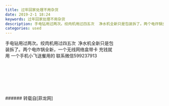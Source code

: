 ```yaml
---
title: 过年回家处理不用杂货
date: 2019-2-1 18:24
keywords: 过年回家处理不用杂货
description: 手电钻用过两次。绞肉机用过四五次  净水机全新只是包装拆了。两个电炸锅全新，一个无线网络盒带卡 充钱就用 一个手机小飞送餐用的 联系微信599237913
categories: used
---
```

<td class="t_f" id="postmessage_2879475">

手电钻用过两次。绞肉机用过四五次  净水机全新只是包<br/>
装拆了。两个电炸锅全新，一个无线网络盒带卡 充钱就<br/>
用 一个手机小飞送餐用的 联系微信599237913<br/>
<img alt="" border="0" class="zoom" data-cf-modified-8f752a1791c9835ef73e6578-="" file="http://www.flw.ph/data/appbyme/upload/image/201902/01/DXBapSvT8vWd.jpg" id="aimg_UH111" lazyloadthumb="1" onclick="" onmouseover="" src="http://www.flw.ph/data/appbyme/upload/image/201902/01/DXBapSvT8vWd.jpg"/><br/>
<br/>
<img alt="" border="0" class="zoom" data-cf-modified-8f752a1791c9835ef73e6578-="" file="http://www.flw.ph/data/appbyme/upload/image/201902/01/vhfdVJXb1gZV.jpg" id="aimg_aN636" lazyloadthumb="1" onclick="" onmouseover="" src="http://www.flw.ph/data/appbyme/upload/image/201902/01/vhfdVJXb1gZV.jpg"/><br/>
<br/>
<img alt="" border="0" class="zoom" data-cf-modified-8f752a1791c9835ef73e6578-="" file="http://www.flw.ph/data/appbyme/upload/image/201902/01/ujkfNLHqBzeL.jpg" id="aimg_O1065" lazyloadthumb="1" onclick="" onmouseover="" src="http://www.flw.ph/data/appbyme/upload/image/201902/01/ujkfNLHqBzeL.jpg"/><br/>
<br/>
<img alt="" border="0" class="zoom" data-cf-modified-8f752a1791c9835ef73e6578-="" file="http://www.flw.ph/data/appbyme/upload/image/201902/01/fxksDf3mZ5cO.jpg" id="aimg_rX5ka" lazyloadthumb="1" onclick="" onmouseover="" src="http://www.flw.ph/data/appbyme/upload/image/201902/01/fxksDf3mZ5cO.jpg"/><br/>
<br/>
<img alt="" border="0" class="zoom" data-cf-modified-8f752a1791c9835ef73e6578-="" file="http://www.flw.ph/data/appbyme/upload/image/201902/01/9HpeB8L0aVsw.jpg" id="aimg_QiUfB" lazyloadthumb="1" onclick="" onmouseover="" src="http://www.flw.ph/data/appbyme/upload/image/201902/01/9HpeB8L0aVsw.jpg"/><br/>
<br/>
<img alt="" border="0" class="zoom" data-cf-modified-8f752a1791c9835ef73e6578-="" file="http://www.flw.ph/data/appbyme/upload/image/201902/01/vLALQBbbmC9M.jpg" id="aimg_H48RL" lazyloadthumb="1" onclick="" onmouseover="" src="http://www.flw.ph/data/appbyme/upload/image/201902/01/vLALQBbbmC9M.jpg"/><br/>
<br/>
</td>
###### 转载自[菲龙网]